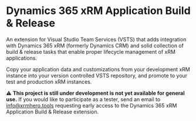 # Dynamics 365 xRM Application Build & Release
An extension for Visual Studio Team Services (VSTS) that adds integration with Dynamics 365 xRM (formerly Dynamics CRM) and solid collection of build & release tasks that enable proper lifecycle management of xRM applications.

Copy your application data and customizations from your development xRM instance into your version controlled VSTS repository, and promote to your test and production xRM instances.

:warning: **This project is still under development is not yet available for general use.** If you would like to participate as a tester, send an email to [info@xrmhero.tools](mailto:info@xrmhero.tools) requesting early access to the Dynamics 365 xRM Application Build & Release extension.
